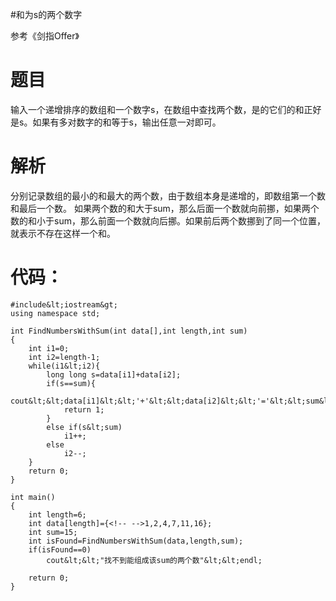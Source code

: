 #和为s的两个数字
>  
 参考《剑指Offer》 


# 题目

输入一个递增排序的数组和一个数字s，在数组中查找两个数，是的它们的和正好是s。如果有多对数字的和等于s，输出任意一对即可。

# 解析

分别记录数组的最小的和最大的两个数，由于数组本身是递增的，即数组第一个数和最后一个数。  如果两个数的和大于sum，那么后面一个数就向前挪，如果两个数的和小于sum，那么前面一个数就向后挪。如果前后两个数挪到了同一个位置，就表示不存在这样一个和。

# 代码：

```
#include&lt;iostream&gt;
using namespace std;

int FindNumbersWithSum(int data[],int length,int sum)
{
    int i1=0;
    int i2=length-1;
    while(i1&lt;i2){
        long long s=data[i1]+data[i2];
        if(s==sum){
            cout&lt;&lt;data[i1]&lt;&lt;'+'&lt;&lt;data[i2]&lt;&lt;'='&lt;&lt;sum&lt;&lt;endl;
            return 1;
        }
        else if(s&lt;sum)
            i1++;
        else
            i2--;
    }
    return 0;
}

int main()
{
    int length=6;
    int data[length]={<!-- -->1,2,4,7,11,16};
    int sum=15;
    int isFound=FindNumbersWithSum(data,length,sum);
    if(isFound==0)
        cout&lt;&lt;"找不到能组成该sum的两个数"&lt;&lt;endl;

    return 0;
}

```